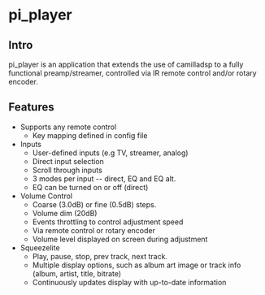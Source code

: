 # pi_player

## Intro

pi_player is an application that extends the use of camilladsp to a fully functional preamp/streamer, controlled via IR remote control and/or rotary encoder.

## Features 
* Supports any remote control
	* Key mapping defined in config file
* Inputs
	* User-defined inputs (e.g TV, streamer, analog)
	* Direct input selection
	* Scroll through inputs
	* 3 modes per input -- direct, EQ and EQ alt.
	* EQ can be turned on or off (direct)
* Volume Control
	* Coarse (3.0dB) or fine (0.5dB) steps.
	* Volume dim (20dB)
	* Events throttling to control adjustment speed
	* Via remote control or rotary encoder
	* Volume level displayed on screen during adjustment
* Squeezelite
	* Play, pause, stop, prev track, next track.
	* Multiple display options, such as album art image or track info (album, artist, title, bitrate)
	* Continuously updates display with up-to-date information
